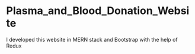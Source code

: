 # Plasma_and_Blood_Donation_Website
I developed this website in MERN stack and Bootstrap with the help of Redux
